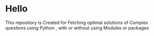 # Hello
This repository is Created for Fetching optimal solutions of Complex questions using Python , with or without using Modules or packages 
